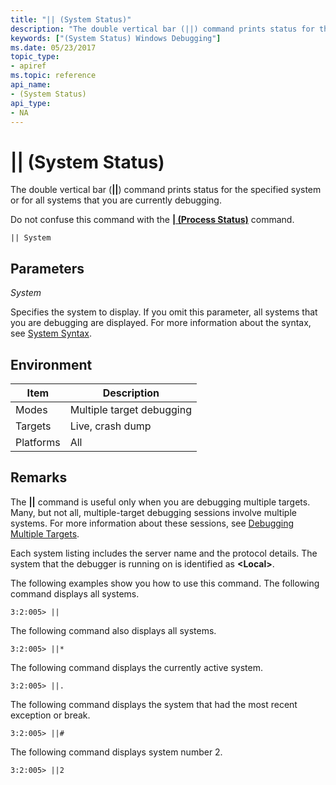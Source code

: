 ```yaml
---
title: "|| (System Status)"
description: "The double vertical bar (||) command prints status for the specified system or for all systems that you are currently debugging. Do not confuse this command with the (Process Status) command."
keywords: ["(System Status) Windows Debugging"]
ms.date: 05/23/2017
topic_type:
- apiref
ms.topic: reference
api_name:
- (System Status)
api_type:
- NA
---
```


# || (System Status)

The double vertical bar (**||**) command prints status for the specified system or for all systems that you are currently debugging.

Do not confuse this command with the [**| (Process Status)**](---process-status-.md) command.

```dbgcmd
|| System 
```

## Parameters

*System*

Specifies the system to display. If you omit this parameter, all systems that you are debugging are displayed. For more information about the syntax, see [System Syntax](system-syntax.md).

## Environment

| Item      | Description               |
|-----------|---------------------------|
| Modes     | Multiple target debugging |
| Targets   | Live, crash dump          |
| Platforms | All                       |

## Remarks

The **||** command is useful only when you are debugging multiple targets. Many, but not all, multiple-target debugging sessions involve multiple systems. For more information about these sessions, see [Debugging Multiple Targets](../debugger/debugging-multiple-targets.md).

Each system listing includes the server name and the protocol details. The system that the debugger is running on is identified as **&lt;Local&gt;**.

The following examples show you how to use this command. The following command displays all systems.

```dbgcmd
3:2:005> ||
```

The following command also displays all systems.

```dbgcmd
3:2:005> ||*
```

The following command displays the currently active system.

```dbgcmd
3:2:005> ||.
```

The following command displays the system that had the most recent exception or break.

```dbgcmd
3:2:005> ||#
```

The following command displays system number 2.

```dbgcmd
3:2:005> ||2
```
